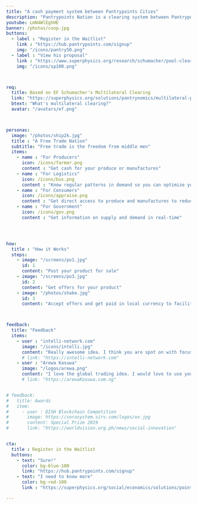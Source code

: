 ```yaml
---
title: "A cash payment system between Pantrypoints Cities"
description: "Pantrypoints Nation is a clearing system between Pantrypoints Cities"
youtube: LmN4WlEghHE
banner: /photos/coop.jpg
buttons:
  - label : "Register in the Waitlist"
    link : "https://hub.pantrypoints.com/signup"
    img: "/icons/pantry50.png"
  - label : "View his proposal"
    link : "https://www.superphysics.org/research/schumacher/pool-clearing/part-1"
    img: "/icons/sp100.png"



req:
  title: Based on EF Schumacher's Multilateral Clearing
  link: "https://superphysics.org/solutions/pantrynomics/multilateral-pool-clearing"
  btext: "What's multilateral clearing?"
  avatar: "/avatars/ef.png"



personas:
  image: "/photos/ship2k.jpg"  
  title : "A Free Trade Nation"
  subtitle: "Free trade is the freedom from middle men"
  items:
    - name : "For Producers"
      icon: /icons/farmer.png
      content : "Get cash for your produce or manufactures"
    - name : "For Logistics"
      icon: /icons/bus.png
      content : "Know regular patterns in demand so you can optimize your costs"
    - name : "For Consumers"
      icon: /icons/appraise.png
      content : "Get direct access to produce and manufactures to reduce inflation"
    - name : "For Government"
      icon: /icons/gov.png
      content : "Get information on supply and demand in real-time"




how:
  title : "How it Works"
  steps:
    - image: "/screens/po1.jpg"
      id: 1
      content: "Post your product for sale"
    - image: "/screens/po3.jpg"
      id: 2
      content: "Get offers for your product"
    - image: "/photos/shake.jpg"
      id: 3
      content: "Accept offers and get paid in local currency to facilitate the sale"        



feedback:
  title: "Feedback"
  items:
    - user : "intelli-network.com"
      image: "/icons/intelli.jpg"
      content: "Really awesome idea. I think you are spot on with focusing on the supply chain issues we just witnessed during the COVID crisis"
      # link: "https://intelli-network.com"
    - user : "Arewa Kasuwa"
      image: "/logos/arewa.png"
      content: "I love the global trading idea. I would love to use your platform if it works well for Africans" 
      # link: "https://arewaKasuwa.com.ng"


# feedback:
#   title: Awards
#   item:
#     - user : DISH Blockchain Competition
#       image: https://sorasystem.sirv.com/logos/wv.jpg
#       content: Special Prize 2019
#       link: "https://worldvision.org.ph/news/social-innovation"


cta:
  title : Register in the Waitlist
  buttons:
    - text: "Sure!"
      color: bg-blue-100
      link: "https://hub.pantrypoints.com/signup"
    - text: "I need to know more"
      color: bg-red-100    
      link : "https://superphysics.org/social/economics/solutions/points-banking"

---
```


